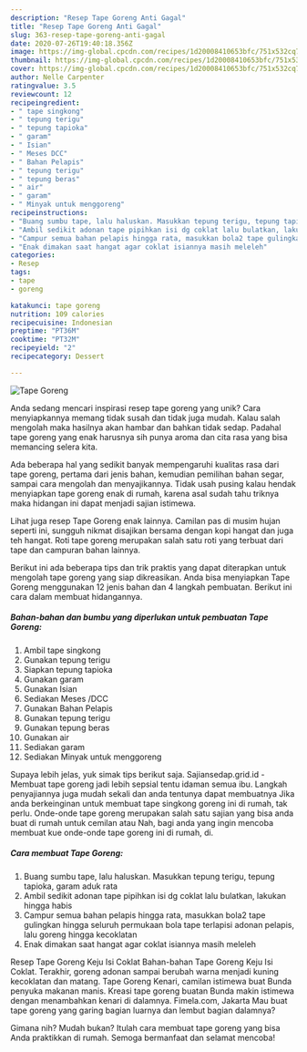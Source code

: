 ```yaml
---
description: "Resep Tape Goreng Anti Gagal"
title: "Resep Tape Goreng Anti Gagal"
slug: 363-resep-tape-goreng-anti-gagal
date: 2020-07-26T19:40:18.356Z
image: https://img-global.cpcdn.com/recipes/1d20008410653bfc/751x532cq70/tape-goreng-foto-resep-utama.jpg
thumbnail: https://img-global.cpcdn.com/recipes/1d20008410653bfc/751x532cq70/tape-goreng-foto-resep-utama.jpg
cover: https://img-global.cpcdn.com/recipes/1d20008410653bfc/751x532cq70/tape-goreng-foto-resep-utama.jpg
author: Nelle Carpenter
ratingvalue: 3.5
reviewcount: 12
recipeingredient:
- " tape singkong"
- " tepung terigu"
- " tepung tapioka"
- " garam"
- " Isian"
- " Meses DCC"
- " Bahan Pelapis"
- " tepung terigu"
- " tepung beras"
- " air"
- " garam"
- " Minyak untuk menggoreng"
recipeinstructions:
- "Buang sumbu tape, lalu haluskan. Masukkan tepung terigu, tepung tapioka, garam aduk rata"
- "Ambil sedikit adonan tape pipihkan isi dg coklat lalu bulatkan, lakukan hingga habis"
- "Campur semua bahan pelapis hingga rata, masukkan bola2 tape gulingkan hingga seluruh permukaan bola tape terlapisi adonan pelapis, lalu goreng hingga kecoklatan"
- "Enak dimakan saat hangat agar coklat isiannya masih meleleh"
categories:
- Resep
tags:
- tape
- goreng

katakunci: tape goreng 
nutrition: 109 calories
recipecuisine: Indonesian
preptime: "PT36M"
cooktime: "PT32M"
recipeyield: "2"
recipecategory: Dessert

---
```



![Tape Goreng](https://img-global.cpcdn.com/recipes/1d20008410653bfc/751x532cq70/tape-goreng-foto-resep-utama.jpg)

Anda sedang mencari inspirasi resep tape goreng yang unik? Cara menyiapkannya memang tidak susah dan tidak juga mudah. Kalau salah mengolah maka hasilnya akan hambar dan bahkan tidak sedap. Padahal tape goreng yang enak harusnya sih punya aroma dan cita rasa yang bisa memancing selera kita.

Ada beberapa hal yang sedikit banyak mempengaruhi kualitas rasa dari tape goreng, pertama dari jenis bahan, kemudian pemilihan bahan segar, sampai cara mengolah dan menyajikannya. Tidak usah pusing kalau hendak menyiapkan tape goreng enak di rumah, karena asal sudah tahu triknya maka hidangan ini dapat menjadi sajian istimewa.

Lihat juga resep Tape Goreng enak lainnya. Camilan pas di musim hujan seperti ini, sungguh nikmat disajikan bersama dengan kopi hangat dan juga teh hangat. Roti tape goreng merupakan salah satu roti yang terbuat dari tape dan campuran bahan lainnya.


Berikut ini ada beberapa tips dan trik praktis yang dapat diterapkan untuk mengolah tape goreng yang siap dikreasikan. Anda bisa menyiapkan Tape Goreng menggunakan 12 jenis bahan dan 4 langkah pembuatan. Berikut ini cara dalam membuat hidangannya.

<!--inarticleads1-->

##### Bahan-bahan dan bumbu yang diperlukan untuk pembuatan Tape Goreng:

1. Ambil  tape singkong
1. Gunakan  tepung terigu
1. Siapkan  tepung tapioka
1. Gunakan  garam
1. Gunakan  Isian
1. Sediakan  Meses /DCC
1. Gunakan  Bahan Pelapis
1. Gunakan  tepung terigu
1. Gunakan  tepung beras
1. Gunakan  air
1. Sediakan  garam
1. Sediakan  Minyak untuk menggoreng


Supaya lebih jelas, yuk simak tips berikut saja. Sajiansedap.grid.id - Membuat tape goreng jadi lebih sepsial tentu idaman semua ibu. Langkah penyajiannya juga mudah sekali dan anda tentunya dapat membuatnya Jika anda berkeinginan untuk membuat tape singkong goreng ini di rumah, tak perlu. Onde-onde tape goreng merupakan salah satu sajian yang bisa anda buat di rumah untuk cemilan atau Nah, bagi anda yang ingin mencoba membuat kue onde-onde tape goreng ini di rumah, di. 

<!--inarticleads2-->

##### Cara membuat Tape Goreng:

1. Buang sumbu tape, lalu haluskan. Masukkan tepung terigu, tepung tapioka, garam aduk rata
1. Ambil sedikit adonan tape pipihkan isi dg coklat lalu bulatkan, lakukan hingga habis
1. Campur semua bahan pelapis hingga rata, masukkan bola2 tape gulingkan hingga seluruh permukaan bola tape terlapisi adonan pelapis, lalu goreng hingga kecoklatan
1. Enak dimakan saat hangat agar coklat isiannya masih meleleh


Resep Tape Goreng Keju Isi Coklat Bahan-bahan Tape Goreng Keju Isi Coklat. Terakhir, goreng adonan sampai berubah warna menjadi kuning kecoklatan dan matang. Tape Goreng Kenari, camilan istimewa buat Bunda penyuka makanan manis. Kreasi tape goreng buatan Bunda makin istimewa dengan menambahkan kenari di dalamnya. Fimela.com, Jakarta Mau buat tape goreng yang garing bagian luarnya dan lembut bagian dalamnya? 

Gimana nih? Mudah bukan? Itulah cara membuat tape goreng yang bisa Anda praktikkan di rumah. Semoga bermanfaat dan selamat mencoba!

